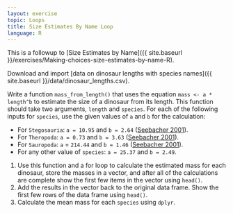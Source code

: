 ```yaml
---
layout: exercise
topic: Loops
title: Size Estimates By Name Loop
language: R
---
```


This is a followup to [Size Estimates by Name]({{ site.baseurl }}/exercises/Making-choices-size-estimates-by-name-R).

Download and import [data on dinosaur lengths with species names]({{ site.baseurl }}/data/dinosaur_lengths.csv).

Write a function `mass_from_length()` that uses the equation `mass <- a * length^b` to estimate the size of a dinosaur from its length.
This function should take two arguments, `length` and `species`. For each of the following inputs for `species`, use the given values of `a` and `b` for the calculation:

* For `Stegosauria`:  `a = 10.95` and `b = 2.64` ([Seebacher 2001](http://www.jstor.org/stable/4524171)).
* For `Theropoda`:  `a = 0.73` and `b = 3.63` ([Seebacher 2001](http://www.jstor.org/stable/4524171)).
* For `Sauropoda`:  `a` = `214.44` and `b = 1.46` ([Seebacher 2001](http://www.jstor.org/stable/4524171)).
* For any other value of `species`: `a = 25.37` and `b = 2.49`.

1. Use this function and a for loop to calculate the estimated mass for each dinosaur, store the masses in a vector, and after all of the calculations are complete show the first few items in the vector using `head()`.
2. Add the results in the vector back to the original data frame. Show the first few rows of the data frame using `head()`.
3. Calculate the mean mass for each `species` using `dplyr`.
